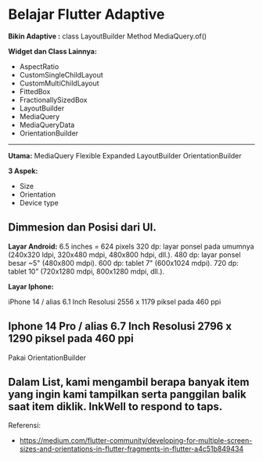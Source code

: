 # Belajar Flutter Adaptive

**Bikin Adaptive :**
class LayoutBuilder
Method MediaQuery.of()

**Widget dan Class Lainnya:**
- AspectRatio
- CustomSingleChildLayout
- CustomMultiChildLayout
- FittedBox
- FractionallySizedBox
- LayoutBuilder
- MediaQuery
- MediaQueryData
- OrientationBuilder
---

**Utama:**
MediaQuery
Flexible
Expanded
LayoutBuilder
OrientationBuilder

**3 Aspek:**
- Size
- Orientation
- Device type

Dimmesion dan Posisi dari UI.
---

**Layar Android:**
6.5 inches = 624 pixels
320 dp: layar ponsel pada umumnya (240x320 ldpi, 320x480 mdpi, 480x800 hdpi, dll.).
480 dp: layar ponsel besar ~5" (480x800 mdpi).
600 dp: tablet 7" (600x1024 mdpi).
720 dp: tablet 10” (720x1280 mdpi, 800x1280 mdpi, dll.).

**Layar Iphone:**

iPhone 14 / alias 6.1 Inch
Resolusi 2556 x 1179 piksel pada 460 ppi

Iphone 14 Pro / alias 6.7 Inch
Resolusi 2796 x 1290 piksel pada 460 ppi
---

Pakai OrientationBuilder

Dalam List, kami mengambil berapa banyak item yang ingin kami tampilkan 
serta panggilan balik saat item diklik.
InkWell to respond to taps.
---

Referensi:
- https://medium.com/flutter-community/developing-for-multiple-screen-sizes-and-orientations-in-flutter-fragments-in-flutter-a4c51b849434

